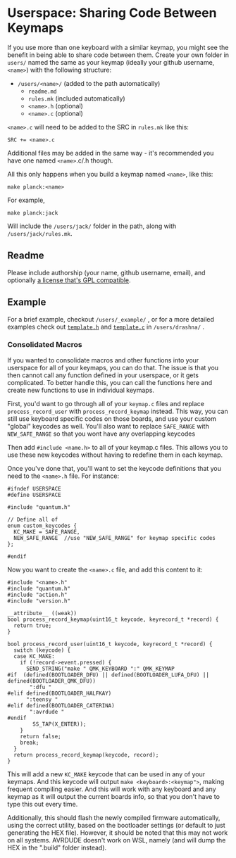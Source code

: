 # Userspace: Sharing Code Between Keymaps

If you use more than one keyboard with a similar keymap, you might see the benefit in being able to share code between them. Create your own folder in `users/` named the same as your keymap (ideally your github username, `<name>`) with the following structure:

* `/users/<name>/` (added to the path automatically)
  * `readme.md`
  * `rules.mk` (included automatically)
  * `<name>.h` (optional)
  * `<name>.c` (optional)

`<name>.c` will need to be added to the SRC in `rules.mk` like this:

    SRC += <name>.c

Additional files may be added in the same way - it's recommended you have one named `<name>`.c/.h though.

All this only happens when you build a keymap named `<name>`, like this:

    make planck:<name>

For example, 

    make planck:jack

Will include the `/users/jack/` folder in the path, along with `/users/jack/rules.mk`.

## Readme

Please include authorship (your name, github username, email), and optionally [a license that's GPL compatible](https://www.gnu.org/licenses/license-list.html#GPLCompatibleLicenses).

## Example

For a brief example, checkout `/users/_example/` , or for a more detailed examples check out [`template.h`](https://github.com/qmk/qmk_firmware/blob/master/users/drashna/template.h) and [`template.c`](https://github.com/qmk/qmk_firmware/blob/master/users/drashna/template.c) in `/users/drashna/` .

### Consolidated Macros 

If you wanted to consolidate macros and other functions into your userspace for all of your keymaps, you can do that.  The issue is that you then cannot call any function defined in your userspace, or it gets complicated.  To better handle this, you can call the functions here and create new functions to use in individual keymaps. 

First, you'd want to go through all of your `keymap.c` files and replace `process_record_user` with `process_record_keymap` instead.   This way, you can still use keyboard specific codes on those boards, and use your custom "global" keycodes as well.   You'll also want to replace `SAFE_RANGE` with `NEW_SAFE_RANGE` so that you wont have any overlapping keycodes

Then add `#include <name.h>` to all of your keymap.c files.  This allows you to use these new keycodes without having to redefine them in each keymap.

Once you've done that, you'll want to set the keycode definitions that you need to the `<name>.h`  file. For instance:
```
#ifndef USERSPACE
#define USERSPACE

#include "quantum.h"

// Define all of 
enum custom_keycodes {
  KC_MAKE = SAFE_RANGE,
  NEW_SAFE_RANGE  //use "NEW_SAFE_RANGE" for keymap specific codes
};

#endif
```

Now you want to create the `<name>.c` file, and add this content to it:

```
#include "<name>.h"
#include "quantum.h"
#include "action.h"
#include "version.h"

__attribute__ ((weak))
bool process_record_keymap(uint16_t keycode, keyrecord_t *record) {
  return true;
}

bool process_record_user(uint16_t keycode, keyrecord_t *record) {
  switch (keycode) {
  case KC_MAKE:
    if (!record->event.pressed) {
      SEND_STRING("make " QMK_KEYBOARD ":" QMK_KEYMAP
#if  (defined(BOOTLOADER_DFU) || defined(BOOTLOADER_LUFA_DFU) || defined(BOOTLOADER_QMK_DFU))
       ":dfu "
#elif defined(BOOTLOADER_HALFKAY)
      ":teensy "
#elif defined(BOOTLOADER_CATERINA)
       ":avrdude "
#endif
        SS_TAP(X_ENTER));
    }
    return false;
    break;
  }
  return process_record_keymap(keycode, record);
}
```

This will add a new `KC_MAKE`  keycode that can be used in any of your keymaps.  And this keycode will output `make <keyboard>:<keymap">`, making frequent compiling easier.  And this will work with any keyboard and any keymap as it will output the current boards info, so that you don't have to type this out every time. 

Additionally, this should flash the newly compiled firmware automatically, using the correct utility, based on the bootloader settings (or default to just generating the HEX file). However, it should be noted that this may not work on all systems. AVRDUDE doesn't work on WSL, namely (and will dump the HEX in the ".build" folder instead).
